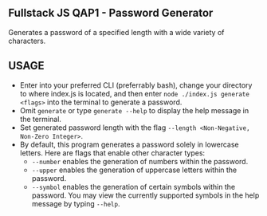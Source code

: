 ## Fullstack JS QAP1 - Password Generator

Generates a password of a specified length with a wide variety of characters.

## USAGE

- Enter into your preferred CLI (preferrably bash), change your directory to where index.js is located, and then enter `node ./index.js generate <flags>` into the terminal to generate a password.
- Omit `generate` or type `generate --help` to display the help message in the terminal.
- Set generated password length with the flag `--length <Non-Negative, Non-Zero Integer>`.
- By default, this program generates a password solely in lowercase letters. Here are flags that enable other character types:
  - `--number` enables the generation of numbers within the password.
  - `--upper` enables the generation of uppercase letters within the password.
  - `--symbol` enables the generation of certain symbols within the password. You may view the currently supported symbols in the help message by typing `--help`.
